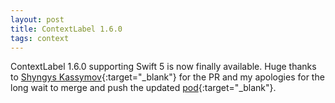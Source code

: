 ```yaml
---
layout: post
title: ContextLabel 1.6.0
tags: context
---
```


ContextLabel 1.6.0 supporting Swift 5 is now finally available. Huge thanks to [Shyngys Kassymov](https://github.com/chika-kasymov){:target="_blank"} for the PR and my apologies for the long wait to merge and push the updated [pod](https://cocoapods.org/pods/ContextLabel){:target="_blank"}.
